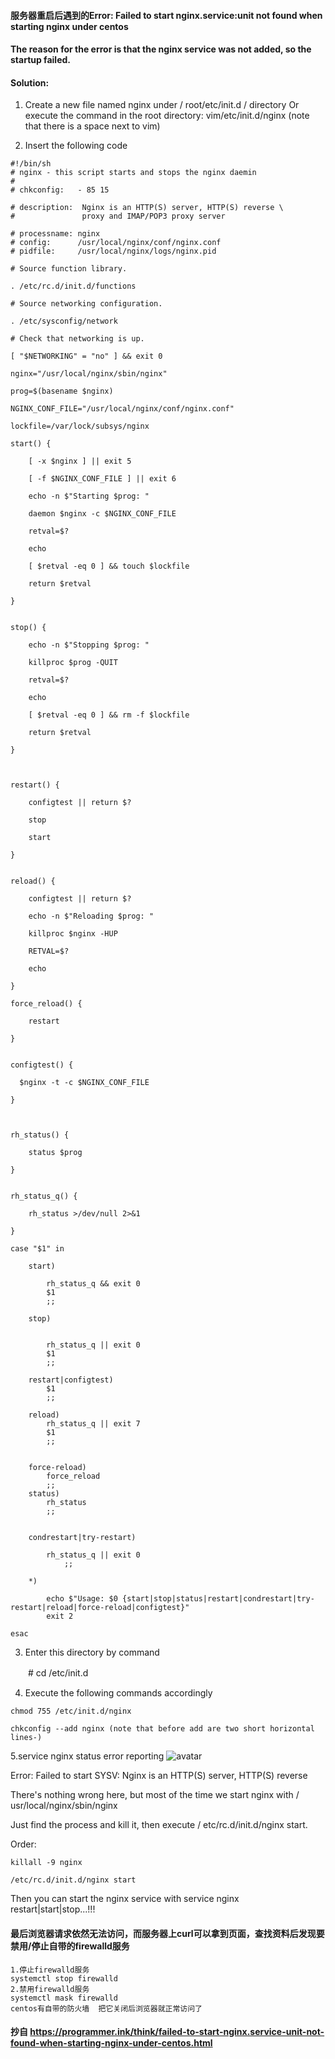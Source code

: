 #### 服务器重启后遇到的Error: Failed to start nginx.service:unit not found when starting nginx under centos

#### The reason for the error is that the nginx service was not added, so the startup failed.

#### Solution:

1. Create a new file named nginx under / root/etc/init.d / directory
Or execute the command in the root directory: vim/etc/init.d/nginx (note that there is a space next to vim)

2. Insert the following code

```
#!/bin/sh
# nginx - this script starts and stops the nginx daemin
#
# chkconfig:   - 85 15

# description:  Nginx is an HTTP(S) server, HTTP(S) reverse \
#               proxy and IMAP/POP3 proxy server

# processname: nginx
# config:      /usr/local/nginx/conf/nginx.conf
# pidfile:     /usr/local/nginx/logs/nginx.pid

# Source function library.

. /etc/rc.d/init.d/functions

# Source networking configuration.

. /etc/sysconfig/network

# Check that networking is up.

[ "$NETWORKING" = "no" ] && exit 0

nginx="/usr/local/nginx/sbin/nginx"

prog=$(basename $nginx)

NGINX_CONF_FILE="/usr/local/nginx/conf/nginx.conf"

lockfile=/var/lock/subsys/nginx

start() {

    [ -x $nginx ] || exit 5

    [ -f $NGINX_CONF_FILE ] || exit 6

    echo -n $"Starting $prog: "

    daemon $nginx -c $NGINX_CONF_FILE

    retval=$?

    echo

    [ $retval -eq 0 ] && touch $lockfile

    return $retval

}


stop() {

    echo -n $"Stopping $prog: "

    killproc $prog -QUIT

    retval=$?

    echo

    [ $retval -eq 0 ] && rm -f $lockfile

    return $retval

}



restart() {

    configtest || return $?

    stop

    start

}


reload() {

    configtest || return $?

    echo -n $"Reloading $prog: "

    killproc $nginx -HUP

    RETVAL=$?

    echo

}

force_reload() {

    restart

}


configtest() {

  $nginx -t -c $NGINX_CONF_FILE

}



rh_status() {

    status $prog

}


rh_status_q() {

    rh_status >/dev/null 2>&1

}

case "$1" in

    start)

        rh_status_q && exit 0
        $1
        ;;

    stop)


        rh_status_q || exit 0
        $1
        ;;

    restart|configtest)
        $1
        ;;

    reload)
        rh_status_q || exit 7
        $1
        ;;


    force-reload)
        force_reload
        ;;
    status)
        rh_status
        ;;


    condrestart|try-restart)

        rh_status_q || exit 0
            ;;

    *)

        echo $"Usage: $0 {start|stop|status|restart|condrestart|try-restart|reload|force-reload|configtest}"
        exit 2

esac
```

3. Enter this directory by command

　　# cd /etc/init.d

 

4. Execute the following commands accordingly
```
chmod 755 /etc/init.d/nginx
```
```
chkconfig --add nginx (note that before add are two short horizontal lines-)
```
5.service nginx status error reporting
![avatar](https://raw.githubusercontent.com/gefeiyanga/Tips/master/nginxError.jpeg)

Error: Failed to start SYSV: Nginx is an HTTP(S) server, HTTP(S) reverse

There's nothing wrong here, but most of the time we start nginx with / usr/local/nginx/sbin/nginx

Just find the process and kill it, then execute / etc/rc.d/init.d/nginx start.

Order:
```
killall -9 nginx

/etc/rc.d/init.d/nginx start
```
Then you can start the nginx service with service nginx restart|start|stop...!!!

#### 最后浏览器请求依然无法访问，而服务器上curl可以拿到页面，查找资料后发现要 禁用/停止自带的firewalld服务
```
1.停止firewalld服务
systemctl stop firewalld
2.禁用firewalld服务
systemctl mask firewalld
centos有自带的防火墙  把它关闭后浏览器就正常访问了
```

#### 抄自 https://programmer.ink/think/failed-to-start-nginx.service-unit-not-found-when-starting-nginx-under-centos.html
